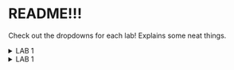 # README!!!
Check out the dropdowns for each lab!
Explains some neat things.

<details>
<summary>LAB 1</summary>
<br>

## Makefile and Compiling with GCC

### What is the point of a Makefile?
A Makefile is a way of ***automating*** the process of compiling code. There are 3 advantages to a Makefile that are at the core of its use:

1. Automatically determine what files have been edited and need to be rebuilt (recompiled).
2. If working in a team. Everyone can stay consistent with the same build process.
3. Saves time by rebuilding only what is necessary.


### What is an object file and why is it created for C/C++ files?
An object file is an intermediate compilation product that is not yet linked into an executable. It has the machine code, the source code's symbol table, relocation information, and debug information. Multiple object files can be created and linked into an executable. It can be converted to its assembly.

### What is in the executable that is created?
This has all of the machine code from all object files, linked together. At this point, all of the functions have their real addresses, program entry point, and any static data is defined and ready to go.

## O.K. Here is the Code
```c
CC = g++
CFLAGS = -I$(IDIR) $(shell pkg-config --cflags opencv4)
LIBS = $(shell pkg-config --libs opencv4)

ODIR = obj
IDIR = include
SRCDIR = src
```
The GCC compiler selected then,
CFLAGS (used later) is set to the include directory



Explanation here


</details>



<details>
<summary>LAB 1</summary>
<br>

## Hi

```c

```

Explanation here


</details>

